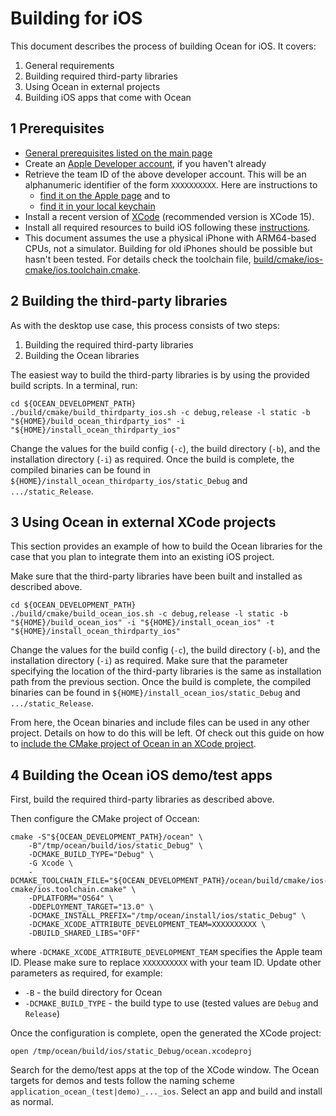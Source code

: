 # Building for iOS

This document describes the process of building Ocean for iOS. It covers:

1. General requirements
2. Building required third-party libraries
3. Using Ocean in external projects
4. Building iOS apps that come with Ocean

## 1 Prerequisites

* [General prerequisites listed on the main page](README.md)
* Create an [Apple Developer account](https://developer.apple.com/), if you haven't already
* Retrieve the team ID of the above developer account. This will be an alphanumeric identifier of the form `XXXXXXXXXX`. Here are instructions to
  * [find it on the Apple page](https://developer.apple.com/help/account/manage-your-team/locate-your-team-id) and to
  * [find it in your local keychain](https://stackoverflow.com/a/47732584)
* Install a recent version of [XCode](https://developer.apple.com/xcode/) (recommended version is XCode 15).
* Install all required resources to build iOS following these [instructions](https://developer.apple.com/documentation/safari-developer-tools/installing-xcode-and-simulators).
* This document assumes the use a physical iPhone with ARM64-based CPUs, not a simulator. Building for old iPhones should be possible but hasn't been tested. For details check the toolchain file, [build/cmake/ios-cmake/ios.toolchain.cmake](https://github.com/facebookresearch/ocean/blob/7eb6a04e60278185c3ebe469829f00fc7092b223/build/cmake/ios-cmake/ios.toolchain.cmake#L59-L60).

## 2 Building the third-party libraries

As with the desktop use case, this process consists of two steps:

1. Building the required third-party libraries
2. Building the Ocean libraries

The easiest way to build the third-party libraries is by using the provided build scripts. In a terminal, run:

```
cd ${OCEAN_DEVELOPMENT_PATH}
./build/cmake/build_thirdparty_ios.sh -c debug,release -l static -b "${HOME}/build_ocean_thirdparty_ios" -i "${HOME}/install_ocean_thirdparty_ios"
```

Change the values for the build config (`-c`), the build directory (`-b`), and the installation directory (`-i`) as required. Once the build is complete, the compiled binaries can be found in `${HOME}/install_ocean_thirdparty_ios/static_Debug` and `.../static_Release`.

## 3 Using Ocean in external XCode projects

This section provides an example of how to build the Ocean libraries for the case that you plan to integrate them into an existing iOS project.

Make sure that the third-party libraries have been built and installed as described above.

```
cd ${OCEAN_DEVELOPMENT_PATH}
./build/cmake/build_ocean_ios.sh -c debug,release -l static -b "${HOME}/build_ocean_ios" -i "${HOME}/install_ocean_ios" -t "${HOME}/install_ocean_thirdparty_ios"
```

Change the values for the build config (`-c`), the build directory (`-b`), and the installation directory (`-i`) as required. Make sure that the parameter specifying the location of the third-party libraries is the same as installation path from the previous section. Once the build is complete, the compiled binaries can be found in `${HOME}/install_ocean_ios/static_Debug` and `.../static_Release`.

From here, the Ocean binaries and include files can be used in any other project. Details on how to do this will be left. Of check out this guide on how to [include the CMake project of Ocean in an XCode project](https://blog.tomtasche.at/2019/05/how-to-include-cmake-project-in-xcode.html).

## 4 Building the Ocean iOS demo/test apps

First, build the required third-party libraries as described above.

Then configure the CMake project of Occean:

```
cmake -S"${OCEAN_DEVELOPMENT_PATH}/ocean" \
    -B"/tmp/ocean/build/ios/static_Debug" \
    -DCMAKE_BUILD_TYPE="Debug" \
    -G Xcode \
    -DCMAKE_TOOLCHAIN_FILE="${OCEAN_DEVELOPMENT_PATH}/ocean/build/cmake/ios-cmake/ios.toolchain.cmake" \
    -DPLATFORM="OS64" \
    -DDEPLOYMENT_TARGET="13.0" \
    -DCMAKE_INSTALL_PREFIX="/tmp/ocean/install/ios/static_Debug" \
    -DCMAKE_XCODE_ATTRIBUTE_DEVELOPMENT_TEAM=XXXXXXXXXX \
    -DBUILD_SHARED_LIBS="OFF"
```

where `-DCMAKE_XCODE_ATTRIBUTE_DEVELOPMENT_TEAM` specifies the Apple team ID. Please make sure to replace `XXXXXXXXXX` with your team ID. Update other parameters as required, for example:

* `-B` - the build directory for Ocean
* `-DCMAKE_BUILD_TYPE` - the build type to use (tested values are `Debug` and `Release`)

Once the configuration is complete, open the generated the XCode project:

```
open /tmp/ocean/build/ios/static_Debug/ocean.xcodeproj
```

Search for the demo/test apps at the top of the XCode window. The Ocean targets for demos and tests follow the naming scheme `application_ocean_(test|demo)_..._ios`. Select an app and build and install as normal.
